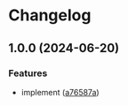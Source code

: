 # Changelog

## 1.0.0 (2024-06-20)


### Features

* implement ([a76587a](https://github.com/soc221b/ngx-exhaustive-check/commit/a76587abba19a807eb30b04c677d897da8160a84))
